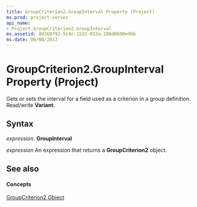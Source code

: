 ```yaml
---
title: GroupCriterion2.GroupInterval Property (Project)
ms.prod: project-server
api_name:
- Project.GroupCriterion2.GroupInterval
ms.assetid: 89360f92-5c8c-1533-033a-288d0690e9bb
ms.date: 06/08/2017
---
```



# GroupCriterion2.GroupInterval Property (Project)

Gets or sets the interval for a field used as a criterion in a group definition. Read/write  **Variant**.


## Syntax

 _expression_. **GroupInterval**

 _expression_ An expression that returns a **GroupCriterion2** object.


## See also


#### Concepts


[GroupCriterion2 Object](groupcriterion2-object-project.md)

